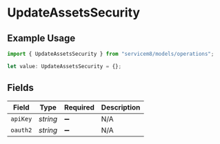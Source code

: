 # UpdateAssetsSecurity

## Example Usage

```typescript
import { UpdateAssetsSecurity } from "servicem8/models/operations";

let value: UpdateAssetsSecurity = {};
```

## Fields

| Field              | Type               | Required           | Description        |
| ------------------ | ------------------ | ------------------ | ------------------ |
| `apiKey`           | *string*           | :heavy_minus_sign: | N/A                |
| `oauth2`           | *string*           | :heavy_minus_sign: | N/A                |